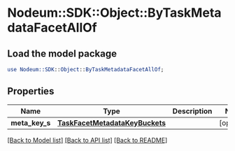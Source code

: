 # Nodeum::SDK::Object::ByTaskMetadataFacetAllOf

## Load the model package
```perl
use Nodeum::SDK::Object::ByTaskMetadataFacetAllOf;
```

## Properties
Name | Type | Description | Notes
------------ | ------------- | ------------- | -------------
**meta_key_s** | [**TaskFacetMetadataKeyBuckets**](TaskFacetMetadataKeyBuckets.md) |  | [optional] 

[[Back to Model list]](../README.md#documentation-for-models) [[Back to API list]](../README.md#documentation-for-api-endpoints) [[Back to README]](../README.md)



